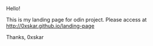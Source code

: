 Hello!

This is my landing page for odin project. Please access at http://0xskar.github.io/landing-page

Thanks,
0xskar
